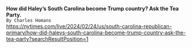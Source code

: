 **How did Haley’s South Carolina become Trump country? Ask the Tea Party.**\
`By Charles Homans`\
https://nytimes.com/live/2024/02/24/us/south-carolina-republican-primary/how-did-haleys-south-carolina-become-trump-country-ask-the-tea-party?searchResultPosition=1

